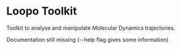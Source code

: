 # Loopo Toolkit

Toolkit to analyse and manipulate Molecular Dynamics trajectories.

Documentation still missing (--help flag gives some information)
